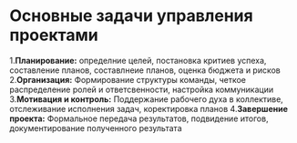 # Основные задачи управления проектами
  1.**Планирование:** определние целей, постановка критиев успеха, составление планов, составлнеие планов, оценка бюджета и рисков
  2.**Организация:** Формирование структуры команды, четкое распределение ролей и ответсвенности, настройка коммуникации
  3.**Мотивация и контроль:** Поддержание рабочего духа в коллективе, отслеживание исполнения задач, коректировка планов
  4.**Завершение проекта:** Формальное передача результатов, подвидение итогов, документирование полученного результата
  
  

